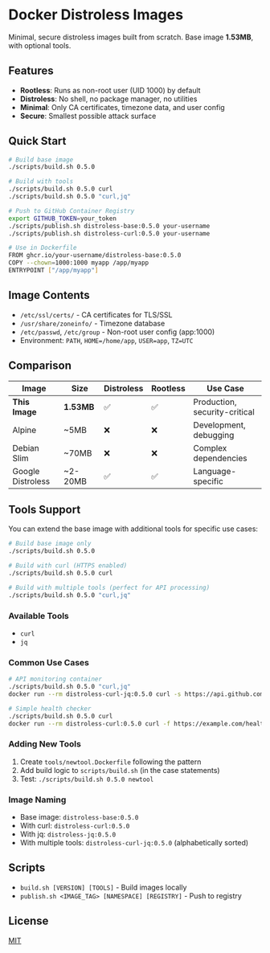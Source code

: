 # Docker Distroless Images

Minimal, secure distroless images built from scratch. Base image **1.53MB**, with optional tools.

## Features

- **Rootless**: Runs as non-root user (UID 1000) by default
- **Distroless**: No shell, no package manager, no utilities
- **Minimal**: Only CA certificates, timezone data, and user config
- **Secure**: Smallest possible attack surface

## Quick Start

```bash
# Build base image
./scripts/build.sh 0.5.0

# Build with tools  
./scripts/build.sh 0.5.0 curl
./scripts/build.sh 0.5.0 "curl,jq"

# Push to GitHub Container Registry
export GITHUB_TOKEN=your_token
./scripts/publish.sh distroless-base:0.5.0 your-username
./scripts/publish.sh distroless-curl:0.5.0 your-username

# Use in Dockerfile
FROM ghcr.io/your-username/distroless-base:0.5.0
COPY --chown=1000:1000 myapp /app/myapp
ENTRYPOINT ["/app/myapp"]
```

## Image Contents

- `/etc/ssl/certs/` - CA certificates for TLS/SSL
- `/usr/share/zoneinfo/` - Timezone database
- `/etc/passwd`, `/etc/group` - Non-root user config (app:1000)
- Environment: `PATH`, `HOME=/home/app`, `USER=app`, `TZ=UTC`

## Comparison

| Image | Size | Distroless | Rootless | Use Case |
|-------|------|------------|----------|----------|
| **This Image** | **1.53MB** | ✅ | ✅ | Production, security-critical |
| Alpine | ~5MB | ❌ | ❌ | Development, debugging |
| Debian Slim | ~70MB | ❌ | ❌ | Complex dependencies |
| Google Distroless | ~2-20MB | ✅ | ✅ | Language-specific |

## Tools Support

You can extend the base image with additional tools for specific use cases:

```bash
# Build base image only
./scripts/build.sh 0.5.0

# Build with curl (HTTPS enabled)
./scripts/build.sh 0.5.0 curl

# Build with multiple tools (perfect for API processing)
./scripts/build.sh 0.5.0 "curl,jq"
```

### Available Tools

- `curl`
- `jq`

### Common Use Cases

```bash
# API monitoring container
./scripts/build.sh 0.5.0 "curl,jq"
docker run --rm distroless-curl-jq:0.5.0 curl -s https://api.github.com/zen

# Simple health checker  
./scripts/build.sh 0.5.0 curl
docker run --rm distroless-curl:0.5.0 curl -f https://example.com/health
```

### Adding New Tools

1. Create `tools/newtool.Dockerfile` following the pattern
2. Add build logic to `scripts/build.sh` (in the case statements)  
3. Test: `./scripts/build.sh 0.5.0 newtool`

### Image Naming

- Base image: `distroless-base:0.5.0`
- With curl: `distroless-curl:0.5.0` 
- With jq: `distroless-jq:0.5.0`
- With multiple tools: `distroless-curl-jq:0.5.0` (alphabetically sorted)

## Scripts

- `build.sh [VERSION] [TOOLS]` - Build images locally
- `publish.sh <IMAGE_TAG> [NAMESPACE] [REGISTRY]` - Push to registry

## License

[MIT](LICENSE)